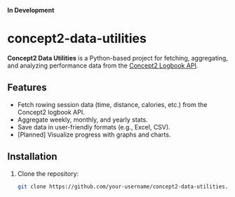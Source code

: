 **In Development**

# concept2-data-utilities
**Concept2 Data Utilities** is a Python-based project for fetching, aggregating, and analyzing performance data from the [Concept2 Logbook API](https://log.concept2.com/). 

## Features
- Fetch rowing session data (time, distance, calories, etc.) from the Concept2 logbook API.
- Aggregate weekly, monthly, and yearly stats.
- Save data in user-friendly formats (e.g., Excel, CSV).
- [Planned] Visualize progress with graphs and charts.

## Installation

1. Clone the repository:
   ```bash
   git clone https://github.com/your-username/concept2-data-utilities.git
